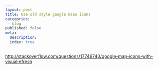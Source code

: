 ```yaml
---
layout: post
title: Use old style google maps icons
categories:
 – blog
published: false
meta:
  description: 
  index: true
---
```


http://stackoverflow.com/questions/17746740/google-map-icons-with-visualrefresh
